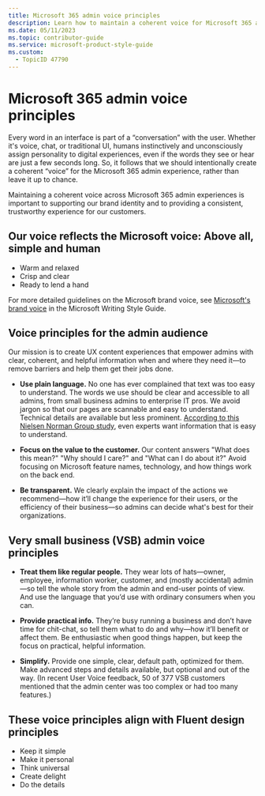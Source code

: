 ```yaml
---
title: Microsoft 365 admin voice principles
description: Learn how to maintain a coherent voice for Microsoft 365 admin experiences, reflecting the Microsoft brand's simple and human tone. Discover voice principles that empower admins with clear, helpful information, focusing on value, transparency, and simplicity.
ms.date: 05/11/2023
ms.topic: contributor-guide
ms.service: microsoft-product-style-guide
ms.custom:
  - TopicID 47790
---
```



# Microsoft 365 admin voice principles

Every word in an interface is part of a “conversation” with the user. Whether it's voice, chat, or traditional UI, humans instinctively and unconsciously assign personality to digital experiences, even if the words they see or hear are just a few seconds long. So, it follows that we should intentionally create a coherent “voice” for the Microsoft 365 admin experience, rather than leave it up to chance.

Maintaining a coherent voice across Microsoft 365 admin experiences is important to supporting our brand identity and to providing a consistent, trustworthy experience for our customers.

## Our voice reflects the Microsoft voice: Above all, simple and human

- Warm and relaxed
- Crisp and clear
- Ready to lend a hand

For more detailed guidelines on the Microsoft brand voice, see [Microsoft's brand voice](/style-guide/brand-voice-above-all-simple-human) in the Microsoft Writing Style Guide.

## Voice principles for the admin audience

Our mission is to create UX content experiences that empower admins with clear, coherent, and helpful information when and where they need it—to remove barriers and help them get their jobs done.

- **Use plain language.** No one has ever complained that text was too easy to understand. The words we use should be clear and accessible to all admins, from small business admins to enterprise IT pros. We avoid jargon so that our pages are scannable and easy to understand. Technical details are available but less prominent. [According to this Nielsen Norman Group study](https://www.nngroup.com/articles/plain-language-experts/), even experts want information that is easy to understand.

- **Focus on the value to the customer.** Our content answers "What does this mean?" "Why should I care?" and "What can I do about it?" Avoid focusing on Microsoft feature names, technology, and how things work on the back end.

- **Be transparent.** We clearly explain the impact of the actions we recommend—how it’ll change the experience for their users, or the efficiency of their business—so admins can decide what's best for their organizations.

## Very small business (VSB) admin voice principles

- **Treat them like regular people.** They wear lots of hats—owner, employee, information worker, customer, and (mostly accidental) admin—so tell the whole story from the admin and end-user points of view. And use the language that you’d use with ordinary consumers when you can.

- **Provide practical info.** They’re busy running a business and don’t have time for chit-chat, so tell them what to do and why—how it’ll benefit or affect them. Be enthusiastic when good things happen, but keep the focus on practical, helpful information.

- **Simplify.** Provide one simple, clear, default path, optimized for them. Make advanced steps and details available, but optional and out of the way. (In recent User Voice feedback, 50 of 377 VSB customers mentioned that the admin center was too complex or had too many features.)

## These voice principles align with Fluent design principles

- Keep it simple
- Make it personal
- Think universal
- Create delight
- Do the details